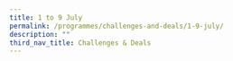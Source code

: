 ```yaml
---
title: 1 to 9 July
permalink: /programmes/challenges-and-deals/1-9-july/
description: ""
third_nav_title: Challenges & Deals
---
```

